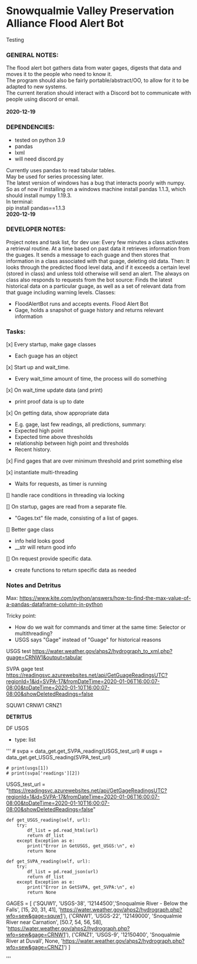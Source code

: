 Snowqualmie Valley Preservation Alliance Flood Alert Bot
========================================================

Testing

### GENERAL NOTES:
The flood alert bot gathers data from water gages, digests that data and moves it to the people who need to know it.<br>
The program should also be fairly portable/abstract/OO, to allow for it to be adapted to new systems.<br>
The current iteration should interact with a Discord bot to communicate with people using discord or email.<br>
<br>**2020-12-19**


### DEPENDENCIES:
* tested on python 3.9
* pandas
* lxml
* will need discord.py


Currently uses pandas to read tabular tables.  
May be used for series processing later.  
The latest version of windows has a bug that interacts poorly with numpy. So as of now if installing on a windows machine install pandas 1.1.3, which should install numpy 1.19.3.  
In terminal:  
pip install pandas==1.1.3
<br>**2020-12-19**


### DEVELOPER NOTES:
Project notes and task list, for dev use:
Every few minutes a class activates a retrieval routine.
At a time based on past data it retrieves information from the guages.
It sends a message to each guage and then stores that information in a class
associated with that guage, deleting old data.
Then:
It looks through the predicted flood level data, and if it exceeds a certain level
(stored in class) and unless told otherwise will send an alert.
The always on class also responds to requests from the bot source:
Finds the latest historical data on a particular guage, as well as a set of relevant
data from that guage including warning levels.
Classes:
* FloodAlertBot runs and accepts events. Flood Alert Bot
* Gage, holds a snapshot of guage history and returns relevant information


### Tasks:

[x] Every startup, make gage classes
* Each guage has an object

[x] Start up and wait_time.
* Every wait_time amount of time, the process will do something

[x] On wait_time update data (and print)
* print proof data is up to date

[x] On getting data, show appropriate data
* E.g. gage, last few readings, all predictions, summary:
* Expected high point
* Expected time above thresholds
* relationship between high point and thresholds
* Recent history.


[x] Find gages that are over minimum threshold and print something else

[x] instantiate multi-threading
* Waits for requests, as timer is running

[] handle race conditions in threading via locking

[] On startup, gages are read from a separate file.
* "Gages.txt" file made, consisting of a list of gages.

[] Better gage class
* info held looks good
* __str will return good info

[] On request provide specific data.
* create functions to return specific data as needed


### **Notes and Detritus**
Max:
https://www.kite.com/python/answers/how-to-find-the-max-value-of-a-pandas-dataframe-column-in-python

Tricky point:
* How do we wait for commands and timer at the same time: Selector or multithreading?
* USGS says "Gage" instead of "Guage" for historical reasons

USGS test
https://water.weather.gov/ahps2/hydrograph_to_xml.php?guage=CRNW1&output=tabular

SVPA gage test
https://readingsvc.azurewebsites.net/api/GetGuageReadingsUTC?regionId=1&id=SVPA-17&fromDateTime=2020-01-06T16:00:07-08:00&toDateTime=2020-01-10T16:00:07-08:00&showDeletedReadings=false

SQUW1
CRNW1
CRNZ1 


**DETRITUS**

DF USGS
* type: list

'''
    # svpa = data_get.get_SVPA_reading(USGS_test_url)
    # usgs = data_get.get_USGS_reading(SVPA_test_url)
    
    # print(usgs[1])
    # print(svpa['readings'][2])


USGS_test_url = "https://readingsvc.azurewebsites.net/api/GetGageReadingsUTC?regionId=1&id=SVPA-17&fromDateTime=2020-01-06T16:00:07-08:00&toDateTime=2020-01-10T16:00:07-08:00&showDeletedReadings=false"

    def get_USGS_reading(self, url):
        try:
            df_list = pd.read_html(url)
            return df_list
        except Exception as e:
            print("Error in GetUSGS, get_USGS:\n", e)
            return None

    def get_SVPA_reading(self, url):
        try:
            df_list = pd.read_json(url)
            return df_list
        except Exception as e:
            print("Error in GetSVPA, get_SVPA:\n", e)
            return None



GAGES = [
        ('SQUW1', 'USGS-38', '12144500','Snoqualmie River - Below the Falls', [15, 20, 31, 41], 'https://water.weather.gov/ahps2/hydrograph.php?wfo=sew&gage=squw1'),
        ('CRNW1', 'USGS-22', '12149000', 'Snoqualmie River near Carnation', [50.7, 54, 56, 58], 'https://water.weather.gov/ahps2/hydrograph.php?wfo=sew&gage=CRNW1'),
        ('CRNZ1', 'USGS-9', '12150400', 'Snoqualmie River at Duvall', None, 'https://water.weather.gov/ahps2/hydrograph.php?wfo=sew&gage=CRNZ1')
        ]

'''
